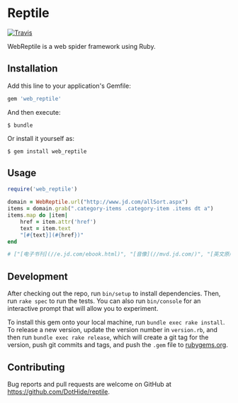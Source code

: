 # Reptile

[![Travis](https://img.shields.io/travis/DotHide/reptile.svg?maxAge=2592000)](https://travis-ci.org/DotHide/reptile) 

WebReptile is a web spider framework using Ruby.

## Installation

Add this line to your application's Gemfile:

```ruby
gem 'web_reptile'
```

And then execute:

    $ bundle

Or install it yourself as:

    $ gem install web_reptile

## Usage

```ruby
require('web_reptile')

domain = WebReptile.url("http://www.jd.com/allSort.aspx")
items = domain.grab(".category-items .category-item .items dt a")
items.map do |item|
    href = item.attr('href')
    text = item.text
    "[#{text}](#{href})"
end

# ["[电子书刊](//e.jd.com/ebook.html)", "[音像](//mvd.jd.com/)", "[英文原版](//channel.jd.com/1713-4855.html)", "[文艺](//channel.jd.com/p_wenxuezongheguan.html)", "[少儿](//book.jd.com/children.html)", "[人文社科](//book.jd.com/library/socialscience.html)", "[经管励志](//channel.jd.com/p_Comprehensive.html)", ...]
```

## Development

After checking out the repo, run `bin/setup` to install dependencies. Then, run `rake spec` to run the tests. You can also run `bin/console` for an interactive prompt that will allow you to experiment.

To install this gem onto your local machine, run `bundle exec rake install`. To release a new version, update the version number in `version.rb`, and then run `bundle exec rake release`, which will create a git tag for the version, push git commits and tags, and push the `.gem` file to [rubygems.org](https://rubygems.org).

## Contributing

Bug reports and pull requests are welcome on GitHub at https://github.com/DotHide/reptile.

